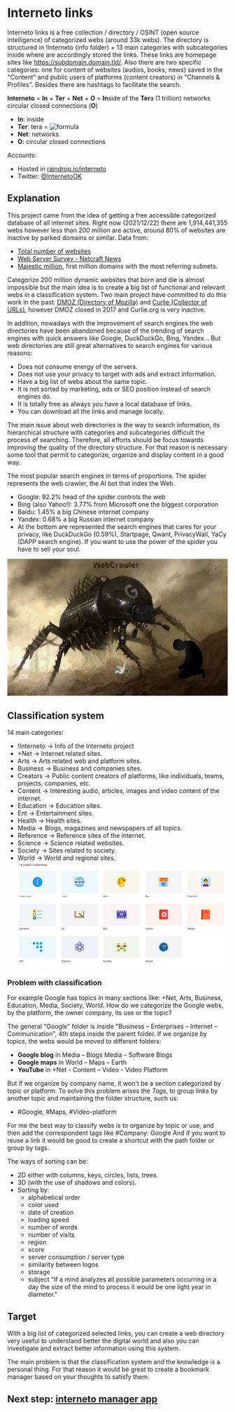 # Interneto links
Interneto links is a free collection / directory / OSINT (open source intelligence) of categorized webs (around 33k webs).
The directory is structured in !Interneto (info folder) + 13 main categories with subcategories inside where are accordingly stored the links. These links are homepage sites like https://subdomain.domain.tld/. Also there are two  specific categories: one for content of websites (audios, books, news) saved in the "Content" and public users of platforms (content creators) in "Channels & Profiles". Besides there are hashtags to facilitate the search.

**Interneto** = **In** + **Ter** + **Net** + **O** = **In**side of the **Ter**a (1 trillion) networks circular closed connections (**O**)
- **In**: inside
- **Ter**: tera = ![formula](https://render.githubusercontent.com/render/math?math=1%20\cdot%2010^{12})
- **Net**: networks
- **O**: circular closed connections

Accounts:
- Hosted in [raindrop.io/interneto](https://raindrop.io/Interneto)
- Twitter: [@InternetoOK](https://twitter.com/InternetoOK)

## Explanation

This project came from the idea of getting a free accessible categorized database of all internet sites. Right now (2021/12/22) there are 1,914,441,355 webs however less than 200 million are active, around 80% of websites are inactive by parked domains or similar.
Data from:
- [Total number of websites](https://www.internetlivestats.com/total-number-of-websites/)
- [Web Server Survey - Netcraft News](https://news.netcraft.com/archives/category/web-server-survey/)
- [Majestic million](https://majestic.com/reports/majestic-million), first million domains with the most referring subnets.

Categorize 200 million dynamic websites that born and die is almost impossible but the main idea is to create a big list of functional  and relevant webs in a classification system. Two main project have committed to do this work in the past: [DMOZ (Directory of Mozilla)](http://dmoz-odp.org) and [Curlie (Collector of URLs)](http://Curlie.org), however DMOZ closed in 2017 and Curlie.org is very inactive.

In addition, nowadays with the improvement of search engines the web directories have been abandoned because of the trending of search engines with quick answers like Google, DuckDuckGo, Bing, Yandex... But web directories are still great alternatives to search engines for various reasons:
- Does not consume energy of the servers.
- Does not use your privacy to target with ads and extract information.
- Have a big list of webs about the same topic.
- It is not sorted by marketing, ads or SEO position instead of search engines do. 
- It is totally free as always you have a local database of links.
- You can download all the links and manage locally. 

The main issue about web directories is the way to search information, its hierarchical structure with categories and subcategories difficult the process of searching. Therefore, all efforts should be focus towards improving the quality of the directory structure. For that reason is necessary some tool that permit to categorize, organize and display content in a good way.

The most popular search engines in terms of proportions. The spider represents the web crawler, the AI bot that index the Web.
- Google: 92.2% head of the spider controls the web
- Bing (also Yahoo!): 3.77% from Microsoft one the biggest corporation
- Baidu: 1.45% a big Chinese internet company
- Yandex: 0.68% a big Russian internet company
- At the bottom are represented the search engines that cares for your privacy, like DuckDuckGo (0.59%), Startpage, Qwant, PrivacyWall, YaCy (DAPP search engine). If you want to use the power of the spider you have to sell your soul.

![Web-spider](web-spider.png)

## Classification system

14 main categories:
- !Interneto -> Info of the Interneto project
- +Net -> Internet related sites.
- Arts -> Arts related web and platform sites.
- Business -> Business and companies sites.
- Creators -> Public content creators of platforms, like individuals, teams, projects, companies, etc.
- Content -> Interesting audio, articles, images and video content of the internet.
- Education -> Education sites.
- Ent -> Entertainment sites.
- Health -> Health sites.
- Media -> Blogs, magazines and newspapers of all topics.
- Reference -> Reference sites of the internet.
- Science -> Science related websites.
- Society -> Sites related to society.
- World -> World and regional sites.
![Categories screenshot](interneto-links-categories.jpg)

### Problem with classification
For example Google has topics in many sections like: +Net, Arts, Business, Education, Media, Society, World. How do we categorize the Google webs, by the platform, the owner company, its use or the topic? 

The general "Google" folder is inside "Business – Enterprises – Internet – Communication", 4th steps inside the parent folder. If we organize by topics, the webs would be moved to different folders:
- **Google blog** in Media – Blogs Media – Software Blogs
- **Google maps** in World – Maps – Earth
- **YouTube** in +Net - Content – Video - Video Platform

But if we organize by company name, it won't be a section categorized by topic or platform. To solve this problem arises the _Tags_, to group links by another topic and maintaining the folder structure, such us:
- \#Google, \#Maps, \#Video-platform
	
For me the best way to classify webs is to organize by topic or use, and then add the correspondent tags like \#Company: Google
And if you want to reuse a link it would be good to create a shortcut with the path folder or group by tags.

The ways of sorting can be:  
- 2D either with columns, keys, circles, lists, trees.  
- 3D (with the use of shadows and colors).
- Sorting by:
	- alphabetical order
	- color used
	- date of creation
	- loading speed
	- number of words
	- number of visits
	- region
	- score
	- server consumption / server type
	- similarity between logos
	- storage
	- subject
"If a mind analyzes all possible parameters occurring in a day the size of the mind to process it would be one light year in diameter."
	
## Target
With a big list of categorized selected links, you can create a web directory very useful to understand better the digital world and also you can investigate and extract better information using this system.

The main problem is that the classification system and the knowledge is a personal thing. For that reason it would be great to create a bookmark manager based on your thoughts to satisfy them.

## Next step: [interneto manager app](https://github.com/interneto/interneto-manager)
